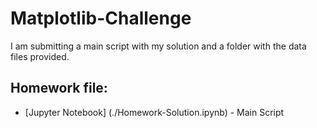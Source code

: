 # Matplotlib-Challenge
I am submitting a main script with my solution and a folder with the data files provided.
## Homework file:
* [Jupyter Notebook] (./Homework-Solution.ipynb) - Main Script
